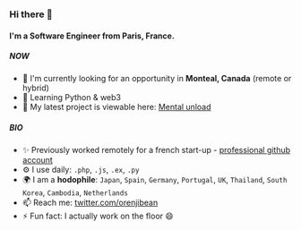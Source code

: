 ### Hi there 👋

#### I'm a Software Engineer from Paris, France.

##### NOW

- 🏢 I'm currently looking for an opportunity in **Monteal, Canada** (remote or hybrid)
- 🤖 Learning Python & web3
- 🌱 My latest project is viewable here: [Mental unload](https://github.com/staciekith/mental-unload)

##### BIO

- ✨ Previously worked remotely for a french start-up - [professional github account](https://github.com/kithstacie)
- ⚙️ I use daily: `.php`, `.js`, `.ex`, `.py`
- 🌍 I am a **hodophile**: `Japan`, `Spain`, `Germany`, `Portugal`, `UK`, `Thailand`, `South Korea`, `Cambodia`, `Netherlands`
- 📫 Reach me: [twitter.com/orenjibean](https://twitter.com/orenjibean)
- ⚡️ Fun fact: I actually work on the floor 😄
